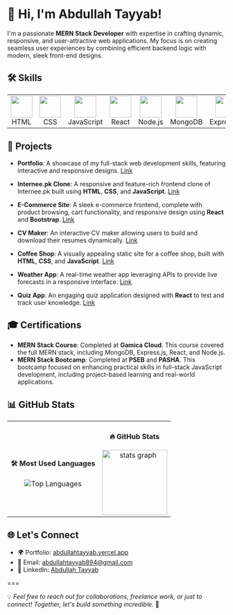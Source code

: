 # 👋 Hi, I'm Abdullah Tayyab!

I'm a passionate **MERN Stack Developer** with expertise in crafting dynamic, responsive, and user-attractive web applications. My focus is on creating seamless user experiences by combining efficient backend logic with modern, sleek front-end designs.

## 🛠️ Skills

<table>
  <tr>
    <td align="center"><img src="https://cdn.jsdelivr.net/gh/devicons/devicon/icons/html5/html5-original-wordmark.svg" width="50"/><br/>HTML</td>
    <td align="center"><img src="https://cdn.jsdelivr.net/gh/devicons/devicon/icons/css3/css3-original-wordmark.svg" width="50"/><br/>CSS</td>
    <td align="center"><img src="https://cdn.jsdelivr.net/gh/devicons/devicon/icons/javascript/javascript-original.svg" width="50"/><br/>JavaScript</td>
    <td align="center"><img src="https://cdn.jsdelivr.net/gh/devicons/devicon/icons/react/react-original-wordmark.svg" width="50"/><br/>React</td>
    <td align="center"><img src="https://cdn.jsdelivr.net/gh/devicons/devicon/icons/nodejs/nodejs-original-wordmark.svg" width="50"/><br/>Node.js</td>
    <td align="center"><img src="https://cdn.jsdelivr.net/gh/devicons/devicon/icons/mongodb/mongodb-original-wordmark.svg" width="50"/><br/>MongoDB</td>
    <td align="center"><img src="https://cdn.jsdelivr.net/gh/devicons/devicon/icons/express/express-original-wordmark.svg" width="50"/><br/>Express.js</td>
    <td align="center"><img src="https://cdn.jsdelivr.net/gh/devicons/devicon/icons/bootstrap/bootstrap-original-wordmark.svg" width="50"/><br/>Bootstrap</td>
    <td align="center"><img src="https://cdn.jsdelivr.net/gh/devicons/devicon/icons/materialui/materialui-original.svg" width="50"/><br/>MUI</td>
    <td align="center"><img src="https://cdn.jsdelivr.net/gh/devicons/devicon/icons/npm/npm-original-wordmark.svg" width="50"/><br/>NPM</td>
    <td align="center"><img src="https://cdn.jsdelivr.net/gh/devicons/devicon/icons/git/git-original.svg" width="50"/><br/>Git</td>
    <td align="center"><img src="https://cdn.jsdelivr.net/gh/devicons/devicon/icons/github/github-original.svg" width="50"/><br/>GitHub</td>
  </tr>
</table>

## 🚀 Projects

- **Portfolio**: A showcase of my full-stack web development skills, featuring interactive and responsive designs.  [Link](https://abdullahtayyab.vercel.app/)
  
- **Internee.pk Clone**: A responsive and feature-rich frontend clone of Internee.pk built using **HTML**, **CSS**, and **JavaScript**. [Link](https://internee-pk-redesign.vercel.app/)

- **E-Commerce Site**: A sleek e-commerce frontend, complete with product browsing, cart functionality, and responsive design using **React** and **Bootstrap**. [Link](https://shopping-dukaan.vercel.app/)

- **CV Maker**: An interactive CV maker allowing users to build and download their resumes dynamically. [Link](https://mycvmaker.vercel.app/)

- **Coffee Shop**: A visually appealing static site for a coffee shop, built with **HTML**, **CSS**, and **JavaScript**. [Link](https://coffee-shoop.vercel.app/)

- **Weather App**: A real-time weather app leveraging APIs to provide live forecasts in a responsive interface. [Link](https://weatheruptodate.vercel.app/)

- **Quiz App**: An engaging quiz application designed with **React** to test and track user knowledge. [Link](https://reactjs-quiz-app-with-timer.netlify.app/)

## 🎓 Certifications

- **MERN Stack Course**: Completed at **Gamica Cloud**. This course covered the full MERN stack, including MongoDB, Express.js, React, and Node.js.
- **MERN Stack Bootcamp**: Completed at **PSEB** and **PASHA**. This bootcamp focused on enhancing practical skills in full-stack JavaScript development, including project-based learning and real-world applications.

## 📊 GitHub Stats

<table>
  <tr>
    <td align="center">
      <h4>🛠️ Most Used Languages</h4>
      <img src="https://github-readme-stats.vercel.app/api/top-langs/?username=ab-tayyab&layout=compact&theme=radical" alt="Top Languages" />
    </td>
    <td align="center">
      <h4> 🔥 GitHub Stats</h4>
        <img src="https://github-readme-stats.vercel.app/api?username=maurodesouza&hide_title=false&hide_rank=false&show_icons=true&include_all_commits=true&count_private=true&disable_animations=false&theme=dracula&locale=en&hide_border=false" height="150" alt="stats graph"  />
</td>
  </tr>
</table>

## 🌐 Let's Connect

- 🌍 Portfolio: [abdullahtayyab.vercel.app](https://abdullahtayyab.vercel.app)  
- 📧 Email: [abdullahtayyab894@gmail.com](mailto:abdullahtayyab894@gmail.com)  
- 🔗 LinkedIn: [Abdullah Tayyab](https://www.linkedin.com/in/abdullah--tayyab/)  

===

💡 *Feel free to reach out for collaborations, freelance work, or just to connect! Together, let's build something incredible.* 🚀
